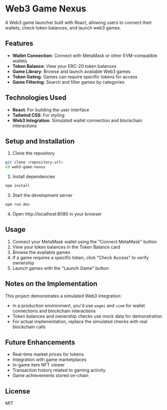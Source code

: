 
# Web3 Game Nexus

A Web3 game launcher built with React, allowing users to connect their wallets, check token balances, and launch web3 games.

## Features

- **Wallet Connection**: Connect with MetaMask or other EVM-compatible wallets
- **Token Balance**: View your ERC-20 token balances
- **Game Library**: Browse and launch available Web3 games
- **Token Gating**: Games can require specific tokens for access
- **Game Filtering**: Search and filter games by categories

## Technologies Used

- **React**: For building the user interface
- **Tailwind CSS**: For styling
- **Web3 Integration**: Simulated wallet connection and blockchain interactions

## Setup and Installation

1. Clone the repository
```bash
git clone <repository-url>
cd web3-game-nexus
```

2. Install dependencies
```bash
npm install
```

3. Start the development server
```bash
npm run dev
```

4. Open http://localhost:8080 in your browser

## Usage

1. Connect your MetaMask wallet using the "Connect MetaMask" button
2. View your token balances in the Token Balance card
3. Browse the available games
4. If a game requires a specific token, click "Check Access" to verify ownership
5. Launch games with the "Launch Game" button

## Notes on the Implementation

This project demonstrates a simulated Web3 integration:

- In a production environment, you'd use `wagmi` and `viem` for wallet connections and blockchain interactions
- Token balances and ownership checks use mock data for demonstration
- For actual implementation, replace the simulated checks with real blockchain calls

## Future Enhancements

- Real-time market prices for tokens
- Integration with game marketplaces
- In-game item NFT viewer
- Transaction history related to gaming activity
- Game achievements stored on-chain

## License

MIT
